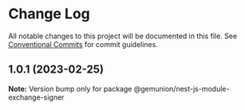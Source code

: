 # Change Log

All notable changes to this project will be documented in this file.
See [Conventional Commits](https://conventionalcommits.org) for commit guidelines.

## 1.0.1 (2023-02-25)

**Note:** Version bump only for package @gemunion/nest-js-module-exchange-signer
